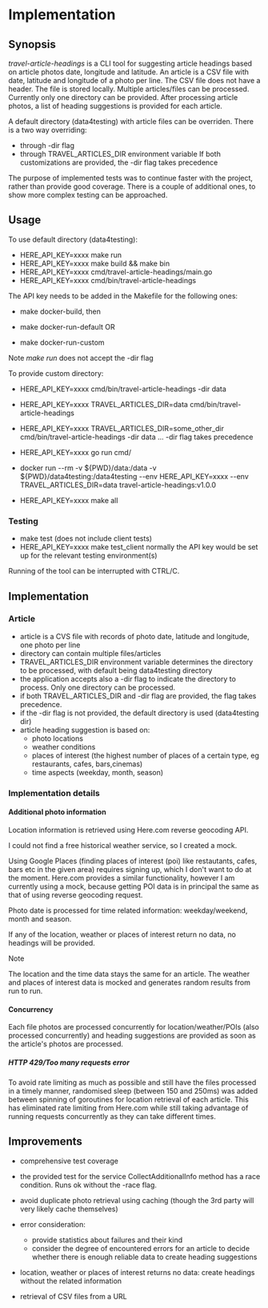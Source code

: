 # Implementation

## Synopsis

_travel-article-headings_ is a CLI tool for suggesting article headings based on article photos date, longitude and
latitude.
An article is a CSV file with date, latitude and longitude of a photo per line. The CSV file
does not have a header. The file is stored locally. Multiple articles/files
can be processed. Currently only one directory can be provided. After processing article photos,
a list of heading suggestions is provided for each article.

A default directory (data4testing) with article files can be overriden. There is a two way overriding:
- through -dir flag
- through TRAVEL_ARTICLES_DIR environment variable
If both customizations are provided, the -dir flag takes precedence

The purpose of implemented tests was to continue faster with the project, rather than provide good
coverage. There is a couple of additional ones, to show more complex testing can be approached.

## Usage

To use default directory (data4testing):
- HERE_API_KEY=xxxx make run
- HERE_API_KEY=xxxx make build && make bin
- HERE_API_KEY=xxxx cmd/travel-article-headings/main.go
- HERE_API_KEY=xxxx cmd/bin/travel-article-headings

The API key needs to be added in the Makefile for the following ones:
- make docker-build, then

- make docker-run-default
    OR
- make docker-run-custom

Note
_make run_ does not accept the -dir flag

To provide custom directory:
- HERE_API_KEY=xxxx cmd/bin/travel-article-headings -dir data
- HERE_API_KEY=xxxx TRAVEL_ARTICLES_DIR=data cmd/bin/travel-article-headings
- HERE_API_KEY=xxxx TRAVEL_ARTICLES_DIR=some_other_dir cmd/bin/travel-article-headings -dir data  ... -dir flag takes precedence
- HERE_API_KEY=xxxx go run cmd/

- docker run --rm -v ${PWD}/data:/data -v ${PWD}/data4testing:/data4testing --env HERE_API_KEY=xxxx --env TRAVEL_ARTICLES_DIR=data travel-article-headings:v1.0.0

- HERE_API_KEY=xxxx make all

### Testing

- make test (does not include client tests)
- HERE_API_KEY=xxxx make test_client
    normally the API key would be set up for the relevant testing environment(s)

Running of the tool can be interrupted with CTRL/C.

## Implementation

### Article

- article is a CVS file with records of photo date, latitude and longitude, one photo per line
- directory can contain multiple files/articles
- TRAVEL_ARTICLES_DIR environment variable determines the directory to be processed, with default
  being data4testing directory
- the application accepts also a -dir flag to indicate the directory to process. Only one
  directory can be processed.
- if both TRAVEL_ARTICLES_DIR and -dir flag are provided, the flag takes precedence.
- if the -dir flag is not provided, the default directory is used (data4testing dir)
- article heading suggestion is based on:
    - photo locations
    - weather conditions
    - places of interest (the highest number of places of a certain type, eg restaurants, cafes,
      bars,cinemas)
    - time aspects (weekday, month, season)

### Implementation details

#### Additional photo information

Location information is retrieved using Here.com reverse geocoding API.

I could not find a free historical weather service, so I created a mock.

Using Google Places (finding places of interest (poi) like restautants, cafes, bars etc in the given area)
requires signing up, which I don't want to do at the moment. Here.com provides
a similar functionality, however I am currently using a mock, because getting POI data is in principal
the same as that of using reverse geocoding request. 

Photo date is processed for time related information: weekday/weekend, month and season.


If any of the location, weather or places of interest return no data, no headings will be provided.

Note

The location and the time data stays the same for an article. The weather and places of interest data is
mocked and generates random results from run to run.

#### Concurrency

Each file photos are processed concurrently for location/weather/POIs (also processed concurrently) and
heading suggestions are provided as soon as the article's photos are processed.

##### HTTP 429/Too many requests error

To avoid rate limiting as much as possible and still have the files processed in a timely manner,
randomised sleep (between 150 and 250ms) was added between spinning of goroutines for location retrieval
of each article. This has eliminated rate limiting from Here.com while still taking advantage of running
requests concurrently as they can take different times.

## Improvements

- comprehensive test coverage

- the provided test for the service CollectAdditionalInfo method has a race condition. Runs ok without
  the -race flag.

- avoid duplicate photo retrieval using caching (though the 3rd party will very likely cache themselves)

- error consideration:
  - provide statistics about failures and their kind
  - consider the degree of encountered errors for an article to decide whether there is enough reliable
    data to create heading suggestions

- location, weather or places of interest returns no data:
    create headings without the related information

- retrieval of CSV files from a URL
